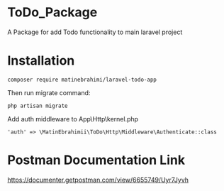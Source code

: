 # ToDo_Package
A Package for add Todo functionality to main laravel project

# Installation
```
composer require matinebrahimi/laravel-todo-app
```
Then run migrate command:

```
php artisan migrate
```

Add auth middleware to App\Http\kernel.php

```
'auth' => \MatinEbrahimii\ToDo\Http\Middleware\Authenticate::class
```

# Postman Documentation Link 
https://documenter.getpostman.com/view/6655749/Uyr7Jyvh


